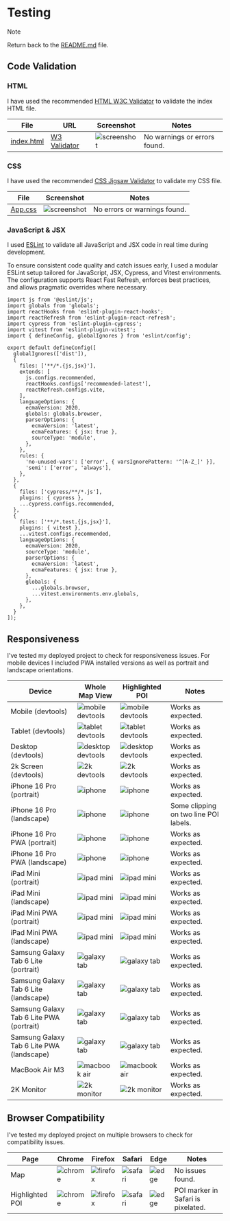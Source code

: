 # Testing

> [!NOTE]
> Return back to the [README.md](README.md) file.

## Code Validation

### HTML

I have used the recommended [HTML W3C Validator](https://validator.w3.org) to validate the index HTML file.

| File | URL | Screenshot | Notes |
| ---| --- | --- | --- |
| [index.html](/index.html) | [W3 Validator](https://validator.w3.org/nu/?doc=https%3A%2F%2Flander.apeskinian.com%2F) | ![screenshot](/documentation/testing/validation/validation_html.png) | No warnings or errors found. |

### CSS

I have used the recommended [CSS Jigsaw Validator](https://jigsaw.w3.org/css-validator) to validate my CSS file.

| File | Screenshot | Notes |
| --- | --- | --- |
| [App.css](/src/App.css) | ![screenshot](/documentation/testing/validation/validation_css.png) | No errors or warnings found. |

### JavaScript & JSX

I used [ESLint](https://eslint.org/) to validate all JavaScript and JSX code in real time during development.

To ensure consistent code quality and catch issues early, I used a modular ESLint setup tailored for JavaScript, JSX, Cypress, and Vitest environments. The configuration supports React Fast Refresh, enforces best practices, and allows pragmatic overrides where necessary.

```
import js from '@eslint/js';
import globals from 'globals';
import reactHooks from 'eslint-plugin-react-hooks';
import reactRefresh from 'eslint-plugin-react-refresh';
import cypress from 'eslint-plugin-cypress';
import vitest from 'eslint-plugin-vitest';
import { defineConfig, globalIgnores } from 'eslint/config';

export default defineConfig([
  globalIgnores(['dist']),
  {
    files: ['**/*.{js,jsx}'],
    extends: [
      js.configs.recommended,
      reactHooks.configs['recommended-latest'],
      reactRefresh.configs.vite,
    ],
    languageOptions: {
      ecmaVersion: 2020,
      globals: globals.browser,
      parserOptions: {
        ecmaVersion: 'latest',
        ecmaFeatures: { jsx: true },
        sourceType: 'module',
      },
    },
    rules: {
      'no-unused-vars': ['error', { varsIgnorePattern: '^[A-Z_]' }],
      'semi': ['error', 'always'],
    },
  },
  {
    files: ['cypress/**/*.js'],
    plugins: { cypress },
    ...cypress.configs.recommended,
  },
  {
    files: ['**/*.test.{js,jsx}'],
    plugins: { vitest },
    ...vitest.configs.recommended,
    languageOptions: {
      ecmaVersion: 2020,
      sourceType: 'module',
      parserOptions: {
        ecmaVersion: 'latest',
        ecmaFeatures: { jsx: true },
      },
      globals: {
        ...globals.browser,
        ...vitest.environments.env.globals,
      },
    },
  }
]);
```

## Responsiveness

I've tested my deployed project to check for responsiveness issues. For mobile devices I included PWA installed versions as well as portrait and landscape orientations.

| Device | Whole Map View | Highlighted POI | Notes |
| --- | --- | --- | --- |
| Mobile (devtools) | ![mobile devtools](documentation/testing/responsiveness/mobile_devtools_map.png) | ![mobile devtools](documentation/testing/responsiveness/mobile_devtools_poi.png) | Works as expected. |
| Tablet (devtools) | ![tablet devtools](documentation/testing/responsiveness/tablet_devtools_map.png) | ![tablet devtools](documentation/testing/responsiveness/tablet_devtools_poi.png) | Works as expected. |
| Desktop (devtools) | ![desktop devtools](documentation/testing/responsiveness/desktop_devtools_map.png) | ![desktop devtools](documentation/testing/responsiveness/desktop_devtools_poi.png) | Works as expected. |
| 2k Screen (devtools) | ![2k devtools](documentation/testing/responsiveness/2k_devtools_map.png) | ![2k devtools](documentation/testing/responsiveness/2k_devtools_poi.png) | Works as expected. |
| iPhone 16 Pro (portrait) | ![iphone](documentation/testing/responsiveness/iphone_portrait_map.PNG) | ![iphone](documentation/testing/responsiveness/iphone_portrait_poi.PNG) | Works as expected. |
| iPhone 16 Pro (landscape) | ![iphone](documentation/testing/responsiveness/iphone_landscape_map.PNG) | ![iphone](documentation/testing/responsiveness/iphone_landscape_poi.PNG) | Some clipping on two line POI labels. |
| iPhone 16 Pro PWA (portrait) | ![iphone](documentation/testing/responsiveness/iphone_pwa_portrait_map.PNG) | ![iphone](documentation/testing/responsiveness/iphone_pwa_portrait_poi.PNG) | Works as expected. |
| iPhone 16 Pro PWA (landscape) | ![iphone](documentation/testing/responsiveness/iphone_pwa_landscape_map.PNG) | ![iphone](documentation/testing/responsiveness/iphone_pwa_landscape_poi.PNG) | Works as expected. |
| iPad Mini (portrait) | ![ipad mini](documentation/testing/responsiveness/ipadmini_portrait_map.PNG) | ![ipad mini](documentation/testing/responsiveness/ipadmini_portrait_poi.PNG) | Works as expected. |
| iPad Mini (landscape) | ![ipad mini](documentation/testing/responsiveness/ipadmini_landscape_map.PNG) | ![ipad mini](documentation/testing/responsiveness/ipadmini_landscape_poi.PNG) | Works as expected. |
| iPad Mini PWA (portrait) | ![ipad mini](documentation/testing/responsiveness/ipadmini_pwa_portrait_map.PNG) | ![ipad mini](documentation/testing/responsiveness/ipadmini_pwa_portrait_poi.PNG) | Works as expected. |
| iPad Mini PWA (landscape) | ![ipad mini](documentation/testing/responsiveness/ipadmini_pwa_landscape_map.PNG) | ![ipad mini](documentation/testing/responsiveness/ipadmini_pwa_landscape_poi.PNG) | Works as expected. |
| Samsung Galaxy Tab 6 Lite (portrait) | ![galaxy tab](documentation/testing/responsiveness/galaxytab_portrait_map.jpg) | ![galaxy tab](documentation/testing/responsiveness/galaxytab_portrait_poi.jpg) | Works as expected. |
| Samsung Galaxy Tab 6 Lite (landscape) | ![galaxy tab](documentation/testing/responsiveness/galaxytab_landscape_map.jpg) | ![galaxy tab](documentation/testing/responsiveness/galaxytab_landscape_poi.jpg) | Works as expected. |
| Samsung Galaxy Tab 6 Lite PWA (portrait) | ![galaxy tab](documentation/testing/responsiveness/galaxytab_pwa_portrait_map.jpg) | ![galaxy tab](documentation/testing/responsiveness/galaxytab_pwa_portrait_poi.jpg) | Works as expected. |
| Samsung Galaxy Tab 6 Lite PWA (landscape) | ![galaxy tab](documentation/testing/responsiveness/galaxytab_pwa_landscape_map.jpg) | ![galaxy tab](documentation/testing/responsiveness/galaxytab_pwa_landscape_poi.jpg) | Works as expected. |
| MacBook Air M3 | ![macbook air](documentation/testing/responsiveness/macbook_map.png) | ![macbook air](documentation/testing/responsiveness/macbook_poi.png) | Works as expected. |
| 2K Monitor | ![2k monitor](documentation/testing/responsiveness/2k_monitor_map.png) | ![2k monitor](documentation/testing/responsiveness/2k_monitor_poi.png) | Works as expected. |

## Browser Compatibility

I've tested my deployed project on multiple browsers to check for compatibility issues.

| Page | Chrome | Firefox | Safari | Edge | Notes |
| --- | --- | --- | --- | --- | --- |
| Map | ![chrome](documentation/testing/browsers/chrome_map.png) | ![firefox](documentation/testing/browsers/firefox_map.png) | ![safari](documentation/testing/browsers/safari_map.png) | ![edge](documentation/testing/browsers/edge_map.png) | No issues found. |
| Highlighted POI | ![chrome](documentation/testing/browsers/chrome_poi.png) | ![firefox](documentation/testing/browsers/firefox_poi.png) | ![safari](documentation/testing/browsers/safari_poi.png) | ![edge](documentation/testing/browsers/edge_poi.png) | POI marker in Safari is pixelated. |